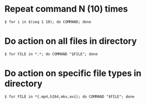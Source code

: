 # Repeat command N (10) times
```shell
$ for i in $(seq 1 10); do COMMAND; done
```

# Do action on all files in directory
```shell
$ for FILE in *.*; do COMMAND "$FILE"; done
```

# Do action on specific file types in directory
```shell
$ for FILE in *{.mp4,h264,mkv,avi}; do COMMAND "$FILE"; done
```
